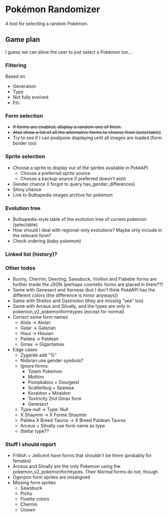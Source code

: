 # Pokémon Randomizer
A tool for selecting a random Pokémon.

## Game plan
I guess we can allow the user to just select a Pokémon too...

### Filtering
Based on
- Generation
- Type
- Not fully evolved
- Etc.

### Form selection
- ~~If forms are enabled, display a random one of them.~~
- ~~Also show a list of all the alternative forms to choose from (selectable)~~
- Try to see if I can postpone displaying until all images are loaded (form border too)

### Sprite selection
- Choose a sprite to display out of the sprites available in PokéAPI
  - Choose a preferred sprite source
  - Choose a backup source if preferred doesn't exist
- Gender chance (I forgot to query has_gender_differences)
- Shiny chance
- Link to Bulbapedia images archive for pokemon

### Evolution tree
- Bulbapedia-style table of the evolution tree of current pokemon (selectable)
- How should I deal with regional-only evolutions? Maybe only include in the relevant form?
- Check ordering (baby pokemon)

### Linked list (history)?

### Other todos
- Burmy, Cherrim, Deerling, Sawsbuck, Vivilion and Flabebe forms are further inside the JSON (perhaps cosmetic forms are placed in there??)
- Same with Genesect and Xerneas (but I don't think PokéAPI has the different colors (the difference is minor anyways))
- Same with Shellos and Gastrodon (they are missing "sea" too)
- Same with Arceus and Silvally, and the types are only in pokemon_v2_pokemonformtypes (except for normal)
- Correct some form names
  - Alola -> Alolan
  - Galar -> Galarian
  - Hisui -> Hisuian
  - Paldea -> Paldean
  - Gmax -> Gigantamax
- Edge cases
  - Zygarde add "%"
  - Nidoran use gender symbols?
  - Ignore forms:
    - Totem Pokemon
    - Mothim
    - Pompkaboo + Gourgeist
    - Scatterbug + Spewpa 
    - Koraidon + Miraidon
    - Toxtricity 2nd Gmax form
    - Genesect
  - Type-null -> Type: Null
  - X Shaymin -> X Forme Shaymin
  - Paldea X Breed Tauros -> X Breed Paldean Tauros
  - Arceus + Silvally use form name as type
  - Stellar type??

### Stuff I should report
- Frillish + Jellicent have forms that shouldn't be there (probably for females)
- Arceus and Silvally are the only Pokemon using the pokemon_v2_pokemonformtypes. Their Normal forms do not, though
- Ogerpon form sprites are misaligned
- Missing form sprites
  - Sawsbuck
  - Pichu
  - Floette colors
  - Cherrim
  - Unown